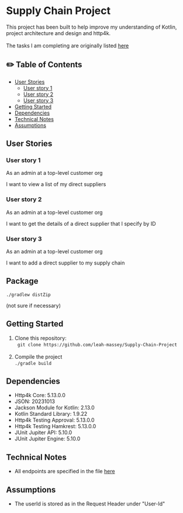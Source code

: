 # Supply Chain Project

This project has been built to help improve my understanding of Kotlin, project architecture and design and http4k. 
<br/><br/>
The tasks I am completing are originally listed [here](https://github.com/aceakash/programming-exercises/blob/main/supply_chain.md)

## ✏️ Table of Contents
- [User Stories](#user-stories)
    - [User story 1](#user-story-1)
    - [User story 2](#user-story-2)
    - [User story 3](#user-story-3)
- [Getting Started](#getting-started)
- [Dependencies](#dependencies)
- [Technical Notes](#technical-notes)
- [Assumptions](#assumptions-)

## User Stories

### User story 1

As an admin at a top-level customer org

I want to view a list of my direct suppliers

### User story 2

As an admin at a top-level customer org

I want to get the details of a direct supplier that I specify by ID

### User story 3

As an admin at a top-level customer org

I want to add a direct supplier to my supply chain

## Package
```
./gradlew distZip
```
(not sure if necessary)

## Getting Started
1. Clone this repository:<br/>
``` git clone https://github.com/leah-massey/Supply-Chain-Project```
<br/><br/>
2. Compile the project<br/>
```./gradle build```


## Dependencies
- Http4k Core: 5.13.0.0
- JSON: 20231013
- Jackson Module for Kotlin: 2.13.0
- Kotlin Standard Library: 1.9.22
- Http4k Testing Approval: 5.13.0.0
- Http4k Testing Hamkrest: 5.13.0.0
- JUnit Jupiter API: 5.10.0
- JUnit Jupiter Engine: 5.10.0




## Technical Notes
- All endpoints are specified in the file [here](src/resources/Endpoints.md)

## Assumptions 
 
- The userId is stored as in the Request Header under "User-Id"


